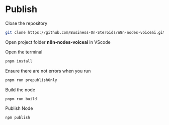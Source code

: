 # Publish

Close the repository
```bash
git clone https://github.com/Business-On-Steroids/n8n-nodes-voiceai.git
```

Open project folder <strong>n8n-nodes-voiceai</strong> in VScode

Open the terminal

```bash
pnpm install
```

Ensure there are not errors when you run
```bash
pnpm run prepublishOnly
```

Build the node
```bash
pnpm run build
```


Publish Node
```bash
npm publish
```